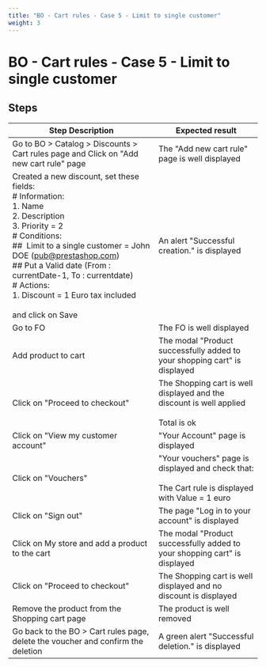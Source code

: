 ```yaml
---
title: "BO - Cart rules - Case 5 - Limit to single customer"
weight: 3
---
```


# BO - Cart rules - Case 5 - Limit to single customer
## Steps
| Step Description | Expected result |
| ----- | ----- |
| Go to BO > Catalog > Discounts > Cart rules page and Click on "Add new cart rule" page | The "Add new cart rule" page is well displayed |
| Created a new discount, set these fields:<br> # Information:<br>1. Name<br>2. Description<br>3. Priority = 2<br> # Conditions:<br> ##  Limit to a single customer = John DOE (pub@prestashop.com)<br> ## Put a Valid date (From : currentDate-1, To : currentdate)<br> # Actions:<br>1. Discount = 1 Euro tax included<br><br>and click on Save | An alert "Successful creation." is displayed |
| Go to FO | The FO is well displayed |
| Add product to cart | The modal "Product successfully added to your shopping cart" is displayed |
| Click on "Proceed to checkout" | The Shopping cart is well displayed and the discount is well applied<br><br>Total is ok |
| Click on "View my customer account" | "Your Account" page is displayed |
| Click on "Vouchers" | "Your vouchers" page is displayed and check that:<br><br>The Cart rule is displayed with Value = 1 euro |
| Click on "Sign out" | The page "Log in to your account" is displayed |
| Click on My store and add a product to the cart | The modal "Product successfully added to your shopping cart" is displayed |
| Click on "Proceed to checkout" | The Shopping cart is well displayed and no discount is displayed |
| Remove the product from the Shopping cart page | The product is well removed |
| Go back to the BO > Cart rules page, delete the voucher and confirm the deletion | A green alert "Successful deletion." is displayed |
